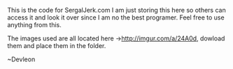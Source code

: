 This is the code for SergalJerk.com
I am just storing this here so others can access it and look it over since I am no the best programer.
Feel free to use anything from this.

The images used are all located here ->http://imgur.com/a/24A0d,
dowload them and place them in the folder.

~Devleon
